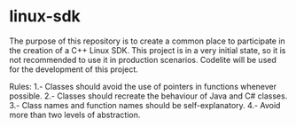    
linux-sdk
=========

The purpose of this repository is to create a common place to participate in the creation of a C++ Linux SDK.
This project is in a very initial state, so it is not recommended to use it in production scenarios.
Codelite will be used for the development of this project.

Rules:
 1.- Classes should avoid the use of pointers in functions whenever possible.
 2.- Classes should recreate the behaviour of Java and C# classes. 
 3.- Class names and function names should be self-explanatory.
 4.- Avoid more than two levels of abstraction.


